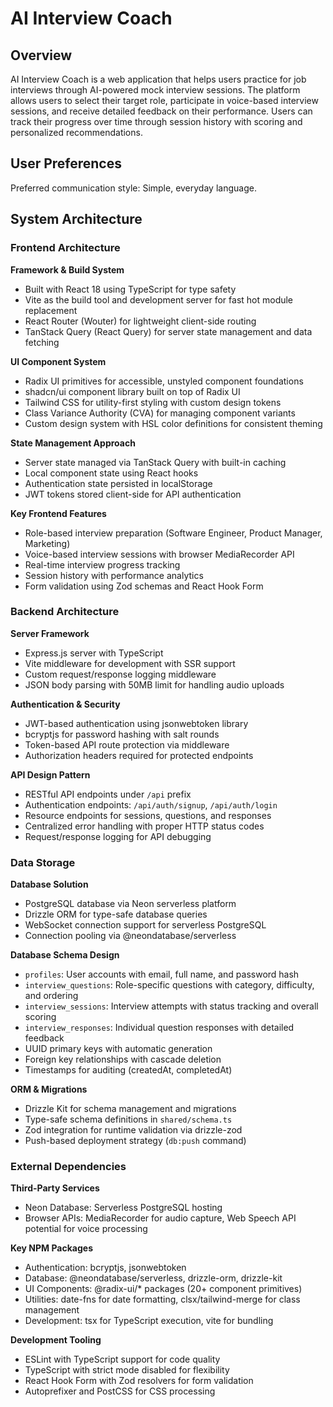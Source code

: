 # AI Interview Coach

## Overview

AI Interview Coach is a web application that helps users practice for job interviews through AI-powered mock interview sessions. The platform allows users to select their target role, participate in voice-based interview sessions, and receive detailed feedback on their performance. Users can track their progress over time through session history with scoring and personalized recommendations.

## User Preferences

Preferred communication style: Simple, everyday language.

## System Architecture

### Frontend Architecture

**Framework & Build System**
- Built with React 18 using TypeScript for type safety
- Vite as the build tool and development server for fast hot module replacement
- React Router (Wouter) for lightweight client-side routing
- TanStack Query (React Query) for server state management and data fetching

**UI Component System**
- Radix UI primitives for accessible, unstyled component foundations
- shadcn/ui component library built on top of Radix UI
- Tailwind CSS for utility-first styling with custom design tokens
- Class Variance Authority (CVA) for managing component variants
- Custom design system with HSL color definitions for consistent theming

**State Management Approach**
- Server state managed via TanStack Query with built-in caching
- Local component state using React hooks
- Authentication state persisted in localStorage
- JWT tokens stored client-side for API authentication

**Key Frontend Features**
- Role-based interview preparation (Software Engineer, Product Manager, Marketing)
- Voice-based interview sessions with browser MediaRecorder API
- Real-time interview progress tracking
- Session history with performance analytics
- Form validation using Zod schemas and React Hook Form

### Backend Architecture

**Server Framework**
- Express.js server with TypeScript
- Vite middleware for development with SSR support
- Custom request/response logging middleware
- JSON body parsing with 50MB limit for handling audio uploads

**Authentication & Security**
- JWT-based authentication using jsonwebtoken library
- bcryptjs for password hashing with salt rounds
- Token-based API route protection via middleware
- Authorization headers required for protected endpoints

**API Design Pattern**
- RESTful API endpoints under `/api` prefix
- Authentication endpoints: `/api/auth/signup`, `/api/auth/login`
- Resource endpoints for sessions, questions, and responses
- Centralized error handling with proper HTTP status codes
- Request/response logging for API debugging

### Data Storage

**Database Solution**
- PostgreSQL database via Neon serverless platform
- Drizzle ORM for type-safe database queries
- WebSocket connection support for serverless PostgreSQL
- Connection pooling via @neondatabase/serverless

**Database Schema Design**
- `profiles`: User accounts with email, full name, and password hash
- `interview_questions`: Role-specific questions with category, difficulty, and ordering
- `interview_sessions`: Interview attempts with status tracking and overall scoring
- `interview_responses`: Individual question responses with detailed feedback
- UUID primary keys with automatic generation
- Foreign key relationships with cascade deletion
- Timestamps for auditing (createdAt, completedAt)

**ORM & Migrations**
- Drizzle Kit for schema management and migrations
- Type-safe schema definitions in `shared/schema.ts`
- Zod integration for runtime validation via drizzle-zod
- Push-based deployment strategy (`db:push` command)

### External Dependencies

**Third-Party Services**
- Neon Database: Serverless PostgreSQL hosting
- Browser APIs: MediaRecorder for audio capture, Web Speech API potential for voice processing

**Key NPM Packages**
- Authentication: bcryptjs, jsonwebtoken
- Database: @neondatabase/serverless, drizzle-orm, drizzle-kit
- UI Components: @radix-ui/* packages (20+ component primitives)
- Utilities: date-fns for date formatting, clsx/tailwind-merge for class management
- Development: tsx for TypeScript execution, vite for bundling

**Development Tooling**
- ESLint with TypeScript support for code quality
- TypeScript with strict mode disabled for flexibility
- React Hook Form with Zod resolvers for form validation
- Autoprefixer and PostCSS for CSS processing